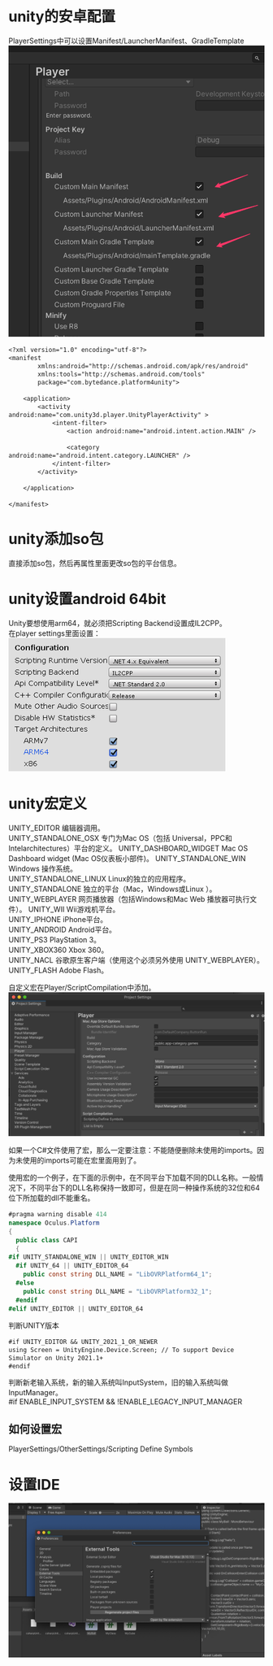# unity的安卓配置
PlayerSettings中可以设置Manifest/LauncherManifest、GradleTemplate
![img_1.png](../res/img_1.png)

```
<?xml version="1.0" encoding="utf-8"?>
<manifest
        xmlns:android="http://schemas.android.com/apk/res/android"
        xmlns:tools="http://schemas.android.com/tools"
        package="com.bytedance.platform4unity">

    <application>
        <activity android:name="com.unity3d.player.UnityPlayerActivity" >
            <intent-filter>
                <action android:name="android.intent.action.MAIN" />

                <category android:name="android.intent.category.LAUNCHER" />
            </intent-filter>
        </activity>

    </application>

</manifest>
```


# unity添加so包
直接添加so包，然后再属性里面更改so包的平台信息。

# unity设置android 64bit
Unity要想使用arm64，就必须把Scripting Backend设置成IL2CPP。  
在player settings里面设置：
![img_2.png](../res/img_2.png)


# unity宏定义
UNITY_EDITOR 编辑器调用。  
UNITY_STANDALONE_OSX 专门为Mac OS（包括  Universal，PPC和Intelarchitectures）平台的定义。
UNITY_DASHBOARD_WIDGET Mac OS Dashboard   widget (Mac OS仪表板小部件)。
UNITY_STANDALONE_WIN Windows 操作系统。  
UNITY_STANDALONE_LINUX Linux的独立的应用程序。  
UNITY_STANDALONE 独立的平台（Mac，Windows或Linux  ）。
UNITY_WEBPLAYER 网页播放器（包括Windows和Mac Web  播放器可执行文件）。
UNITY_WII Wii游戏机平台。  
UNITY_IPHONE iPhone平台。  
UNITY_ANDROID Android平台。  
UNITY_PS3 PlayStation 3。  
UNITY_XBOX360 Xbox 360。  
UNITY_NACL 谷歌原生客户端（使用这个必须另外使用  UNITY_WEBPLAYER）。
UNITY_FLASH Adobe Flash。  

自定义宏在Player/ScriptCompilation中添加。
![img_3.png](../res/img_3.png)

如果一个C#文件使用了宏，那么一定要注意：不能随便删除未使用的imports。因为未使用的imports可能在宏里面用到了。  

使用宏的一个例子，在下面的示例中，在不同平台下加载不同的DLL名称。一般情况下，不同平台下的DLL名称保持一致即可，但是在同一种操作系统的32位和64位下所加载的dll不能重名。    
```csharp
#pragma warning disable 414
namespace Oculus.Platform
{
  public class CAPI
  {
#if UNITY_STANDALONE_WIN || UNITY_EDITOR_WIN
  #if UNITY_64 || UNITY_EDITOR_64
    public const string DLL_NAME = "LibOVRPlatform64_1";
  #else
    public const string DLL_NAME = "LibOVRPlatform32_1";
  #endif
#elif UNITY_EDITOR || UNITY_EDITOR_64
```

判断UNITY版本

    #if UNITY_EDITOR && UNITY_2021_1_OR_NEWER
    using Screen = UnityEngine.Device.Screen; // To support Device Simulator on Unity 2021.1+
    #endif

判断新老输入系统，新的输入系统叫InputSystem，旧的输入系统叫做InputManager。  
#if ENABLE_INPUT_SYSTEM && !ENABLE_LEGACY_INPUT_MANAGER


## 如何设置宏
PlayerSettings/OtherSettings/Scripting Define Symbols
# 设置IDE
![img_4.png](../res/img_4.png)

